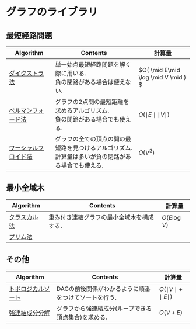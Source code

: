 #  グラフのライブラリ

## 最短経路問題
|  Algorithm  |  Contents  |計算量|
| ---- | ----| ----|
|  [ダイクストラ法](https://github.com/Nishikubo-Masato/AtCoder-Library/tree/main/Graph/Dijkstra)  |  単一始点最短経路問題を解く際に用いる. <br> 負の閉路がある場合は使えない.  |$O( \mid E\mid \log \mid V \mid ) $|
|  [ベルマンフォード法](https://github.com/Nishikubo-Masato/AtCoder-Library/tree/main/Graph/bellmanFord/bellmanFord.cpp)  |  グラフの2点間の最短距離を求めるアルゴリズム. <br> 負の閉路がある場合でも使える. |$O( \mid E\mid \mid V \mid )$ |
|  [ワーシャルフロイド法](https://github.com/Nishikubo-Masato/AtCoder-Library/tree/main/Graph/warshallFloyd/warshallFloyd.cpp)  |  グラフの全ての頂点の間の最短路を見つけるアルゴリズム. <br> 計算量は多いが負の閉路がある場合でも使える. |$O( V^3 )$ |


## 最小全域木
|  Algorithm  |  Contents  |計算量|
| ---- | ----| ----|
|  [クラスカル法](/Graph/Kruskal/)  | 重み付き連結グラフの最小全域木を構成する．    |  $O(E \log V)$ |
|  [プリム法]()  |    |  |

## その他
|  Algorithm  |  Contents  |計算量|
| ---- | ----| ----|
|  [トポロジカルソート](https://github.com/Nishikubo-Masato/AtCoder-Library/tree/main/Graph/topologicalSort/topologicalSort.cpp)  |  DAGの前後関係がわかるように順番をつけてソートを行う.|$O( \mid V\mid  + \mid E \mid )$ |
|  [強連結成分分解](https://github.com/Nishikubo-Masato/AtCoder-Library/tree/main/Graph/scc/scc.cpp)  |  グラフから強連結成分(ループできる頂点集合)を求める.|$O( V+E )$ |
